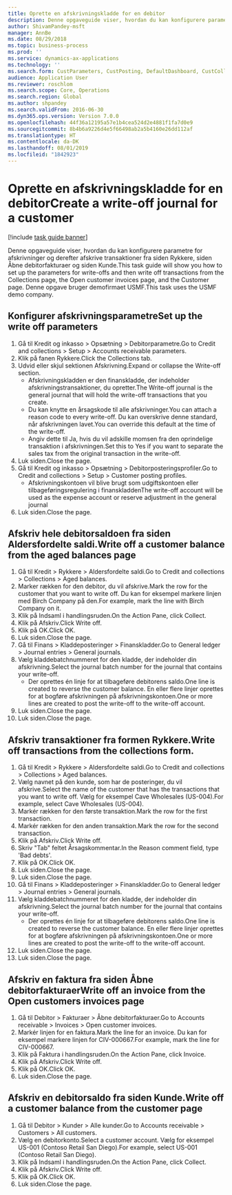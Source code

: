 ```yaml
---
title: Oprette en afskrivningskladde for en debitor
description: Denne opgaveguide viser, hvordan du kan konfigurere parametre for afskrivninger og derefter afskrive transaktioner fra siden Rykkere, siden Åbne debitorfakturaer og siden Kunde.
author: ShivamPandey-msft
manager: AnnBe
ms.date: 08/29/2018
ms.topic: business-process
ms.prod: ''
ms.service: dynamics-ax-applications
ms.technology: ''
ms.search.form: CustParameters, CustPosting, DefaultDashboard, CustCollectionsPoolsListPage, CustWriteOff, LedgerJournalTable, LedgerJournalTransDaily, CustCollections, CustOpenInvoicesListPage, CustTable
audience: Application User
ms.reviewer: roschlom
ms.search.scope: Core, Operations
ms.search.region: Global
ms.author: shpandey
ms.search.validFrom: 2016-06-30
ms.dyn365.ops.version: Version 7.0.0
ms.openlocfilehash: 44f36a12195a57e1b4cea524d2e4881f1fa7d0e9
ms.sourcegitcommit: 8b4b6a9226d4e5f66498ab2a5b4160e26dd112af
ms.translationtype: HT
ms.contentlocale: da-DK
ms.lasthandoff: 08/01/2019
ms.locfileid: "1842923"
---
```

# <a name="create-a-write-off-journal-for-a-customer"></a><span data-ttu-id="a09c9-103">Oprette en afskrivningskladde for en debitor</span><span class="sxs-lookup"><span data-stu-id="a09c9-103">Create a write-off journal for a customer</span></span>

[!include [task guide banner](../../includes/task-guide-banner.md)]

<span data-ttu-id="a09c9-104">Denne opgaveguide viser, hvordan du kan konfigurere parametre for afskrivninger og derefter afskrive transaktioner fra siden Rykkere, siden Åbne debitorfakturaer og siden Kunde.</span><span class="sxs-lookup"><span data-stu-id="a09c9-104">This task guide will show you how to set up the parameters for write-offs and then write off transactions from the Collections page, the Open customer invoices page, and the Customer page.</span></span> <span data-ttu-id="a09c9-105">Denne opgave bruger demofirmaet USMF.</span><span class="sxs-lookup"><span data-stu-id="a09c9-105">This task uses the USMF demo company.</span></span>


## <a name="set-up-the-write-off-parameters"></a><span data-ttu-id="a09c9-106">Konfigurer afskrivningsparametre</span><span class="sxs-lookup"><span data-stu-id="a09c9-106">Set up the write off parameters</span></span>
1. <span data-ttu-id="a09c9-107">Gå til Kredit og inkasso > Opsætning > Debitorparametre.</span><span class="sxs-lookup"><span data-stu-id="a09c9-107">Go to Credit and collections > Setup > Accounts receivable parameters.</span></span>
2. <span data-ttu-id="a09c9-108">Klik på fanen Rykkere.</span><span class="sxs-lookup"><span data-stu-id="a09c9-108">Click the Collections tab.</span></span>
3. <span data-ttu-id="a09c9-109">Udvid eller skjul sektionen Afskrivning.</span><span class="sxs-lookup"><span data-stu-id="a09c9-109">Expand or collapse the Write-off section.</span></span>
    * <span data-ttu-id="a09c9-110">Afskrivningskladden er den finanskladde, der indeholder afskrivningstransaktioner, du opretter.</span><span class="sxs-lookup"><span data-stu-id="a09c9-110">The Write-off journal is the general journal that will hold the write-off transactions that you create.</span></span>  
    * <span data-ttu-id="a09c9-111">Du kan knytte en årsagskode til alle afskrivninger.</span><span class="sxs-lookup"><span data-stu-id="a09c9-111">You can attach a reason code to every write-off.</span></span> <span data-ttu-id="a09c9-112">Du kan overskrive denne standard, når afskrivningen lavet.</span><span class="sxs-lookup"><span data-stu-id="a09c9-112">You can override this default at the time of the write-off.</span></span>  
    * <span data-ttu-id="a09c9-113">Angiv dette til Ja, hvis du vil adskille momsen fra den oprindelige transaktion i afskrivningen.</span><span class="sxs-lookup"><span data-stu-id="a09c9-113">Set this to Yes if you want to separate the sales tax from the original transaction in the write-off.</span></span>  
4. <span data-ttu-id="a09c9-114">Luk siden.</span><span class="sxs-lookup"><span data-stu-id="a09c9-114">Close the page.</span></span>
5. <span data-ttu-id="a09c9-115">Gå til Kredit og inkasso > Opsætning > Debitorposteringsprofiler.</span><span class="sxs-lookup"><span data-stu-id="a09c9-115">Go to Credit and collections > Setup > Customer posting profiles.</span></span>
    * <span data-ttu-id="a09c9-116">Afskrivningskontoen vil blive brugt som udgiftskontoen eller tilbageføringsregulering i finanskladden</span><span class="sxs-lookup"><span data-stu-id="a09c9-116">The write-off account will be used as the expense account or reserve adjustment in the general journal</span></span>   
6. <span data-ttu-id="a09c9-117">Luk siden.</span><span class="sxs-lookup"><span data-stu-id="a09c9-117">Close the page.</span></span>

## <a name="write-off-a-customer-balance-from-the-aged-balances-page"></a><span data-ttu-id="a09c9-118">Afskriv hele debitorsaldoen fra siden Aldersfordelte saldi.</span><span class="sxs-lookup"><span data-stu-id="a09c9-118">Write off a customer balance from the aged balances page</span></span>
1. <span data-ttu-id="a09c9-119">Gå til Kredit > Rykkere > Aldersfordelte saldi.</span><span class="sxs-lookup"><span data-stu-id="a09c9-119">Go to Credit and collections > Collections > Aged balances.</span></span>
2. <span data-ttu-id="a09c9-120">Marker rækken for den debitor, du vil afskrive.</span><span class="sxs-lookup"><span data-stu-id="a09c9-120">Mark the row for the customer that you want to write off.</span></span> <span data-ttu-id="a09c9-121">Du kan for eksempel markere linjen med Birch Company på den.</span><span class="sxs-lookup"><span data-stu-id="a09c9-121">For example, mark the line with Birch Company on it.</span></span>
3. <span data-ttu-id="a09c9-122">Klik på Indsaml i handlingsruden.</span><span class="sxs-lookup"><span data-stu-id="a09c9-122">On the Action Pane, click Collect.</span></span>
4. <span data-ttu-id="a09c9-123">Klik på Afskriv.</span><span class="sxs-lookup"><span data-stu-id="a09c9-123">Click Write off.</span></span>
5. <span data-ttu-id="a09c9-124">Klik på OK.</span><span class="sxs-lookup"><span data-stu-id="a09c9-124">Click OK.</span></span>
6. <span data-ttu-id="a09c9-125">Luk siden.</span><span class="sxs-lookup"><span data-stu-id="a09c9-125">Close the page.</span></span>
7. <span data-ttu-id="a09c9-126">Gå til Finans > Kladdeposteringer > Finanskladder.</span><span class="sxs-lookup"><span data-stu-id="a09c9-126">Go to General ledger > Journal entries > General journals.</span></span>
8. <span data-ttu-id="a09c9-127">Vælg kladdebatchnummeret for den kladde, der indeholder din afskrivning.</span><span class="sxs-lookup"><span data-stu-id="a09c9-127">Select the journal batch number for the journal that contains your write-off.</span></span>
    * <span data-ttu-id="a09c9-128">Der oprettes én linje for at tilbageføre debitorens saldo.</span><span class="sxs-lookup"><span data-stu-id="a09c9-128">One line is created to reverse the customer balance.</span></span> <span data-ttu-id="a09c9-129">En eller flere linjer oprettes for at bogføre afskrivningen på afskrivningskontoen.</span><span class="sxs-lookup"><span data-stu-id="a09c9-129">One or more lines are created to post the write-off to the write-off account.</span></span>  
9. <span data-ttu-id="a09c9-130">Luk siden.</span><span class="sxs-lookup"><span data-stu-id="a09c9-130">Close the page.</span></span>
10. <span data-ttu-id="a09c9-131">Luk siden.</span><span class="sxs-lookup"><span data-stu-id="a09c9-131">Close the page.</span></span>

## <a name="write-off-transactions-from-the-collections-form"></a><span data-ttu-id="a09c9-132">Afskriv transaktioner fra formen Rykkere.</span><span class="sxs-lookup"><span data-stu-id="a09c9-132">Write off transactions from the collections form.</span></span>
1. <span data-ttu-id="a09c9-133">Gå til Kredit > Rykkere > Aldersfordelte saldi.</span><span class="sxs-lookup"><span data-stu-id="a09c9-133">Go to Credit and collections > Collections > Aged balances.</span></span>
2. <span data-ttu-id="a09c9-134">Vælg navnet på den kunde, som har de posteringer, du vil afskrive.</span><span class="sxs-lookup"><span data-stu-id="a09c9-134">Select the name of the customer that has the transactions that you want to write off.</span></span> <span data-ttu-id="a09c9-135">Vælg for eksempel Cave Wholesales (US-004).</span><span class="sxs-lookup"><span data-stu-id="a09c9-135">For example, select Cave Wholesales (US-004).</span></span>
3. <span data-ttu-id="a09c9-136">Markér rækken for den første transaktion.</span><span class="sxs-lookup"><span data-stu-id="a09c9-136">Mark the row for the first transaction.</span></span>
4. <span data-ttu-id="a09c9-137">Markér rækken for den anden transaktion.</span><span class="sxs-lookup"><span data-stu-id="a09c9-137">Mark the row for the second transaction.</span></span>
5. <span data-ttu-id="a09c9-138">Klik på Afskriv.</span><span class="sxs-lookup"><span data-stu-id="a09c9-138">Click Write off.</span></span>
6. <span data-ttu-id="a09c9-139">Skriv "Tab" feltet Årsagskommentar.</span><span class="sxs-lookup"><span data-stu-id="a09c9-139">In the Reason comment field, type 'Bad debts'.</span></span>
7. <span data-ttu-id="a09c9-140">Klik på OK.</span><span class="sxs-lookup"><span data-stu-id="a09c9-140">Click OK.</span></span>
8. <span data-ttu-id="a09c9-141">Luk siden.</span><span class="sxs-lookup"><span data-stu-id="a09c9-141">Close the page.</span></span>
9. <span data-ttu-id="a09c9-142">Luk siden.</span><span class="sxs-lookup"><span data-stu-id="a09c9-142">Close the page.</span></span>
10. <span data-ttu-id="a09c9-143">Gå til Finans > Kladdeposteringer > Finanskladder.</span><span class="sxs-lookup"><span data-stu-id="a09c9-143">Go to General ledger > Journal entries > General journals.</span></span>
11. <span data-ttu-id="a09c9-144">Vælg kladdebatchnummeret for den kladde, der indeholder din afskrivning.</span><span class="sxs-lookup"><span data-stu-id="a09c9-144">Select the journal batch number for the journal that contains your write-off.</span></span>
    * <span data-ttu-id="a09c9-145">Der oprettes én linje for at tilbageføre debitorens saldo.</span><span class="sxs-lookup"><span data-stu-id="a09c9-145">One line is created to reverse the customer balance.</span></span> <span data-ttu-id="a09c9-146">En eller flere linjer oprettes for at bogføre afskrivningen på afskrivningskontoen.</span><span class="sxs-lookup"><span data-stu-id="a09c9-146">One or more lines are created to post the write-off to the write-off account.</span></span>  
12. <span data-ttu-id="a09c9-147">Luk siden.</span><span class="sxs-lookup"><span data-stu-id="a09c9-147">Close the page.</span></span>
13. <span data-ttu-id="a09c9-148">Luk siden.</span><span class="sxs-lookup"><span data-stu-id="a09c9-148">Close the page.</span></span>

## <a name="write-off-an-invoice-from-the-open-customers-invoices-page"></a><span data-ttu-id="a09c9-149">Afskriv en faktura fra siden Åbne debitorfakturaer</span><span class="sxs-lookup"><span data-stu-id="a09c9-149">Write off an invoice from the Open customers invoices page</span></span>
1. <span data-ttu-id="a09c9-150">Gå til Debitor > Fakturaer > Åbne debitorfakturaer.</span><span class="sxs-lookup"><span data-stu-id="a09c9-150">Go to Accounts receivable > Invoices > Open customer invoices.</span></span>
2. <span data-ttu-id="a09c9-151">Markér linjen for en faktura.</span><span class="sxs-lookup"><span data-stu-id="a09c9-151">Mark the line for an invoice.</span></span> <span data-ttu-id="a09c9-152">Du kan for eksempel markere linjen for CIV-000667.</span><span class="sxs-lookup"><span data-stu-id="a09c9-152">For example, mark the line for CIV-000667.</span></span>
3. <span data-ttu-id="a09c9-153">Klik på Faktura i handlingsruden.</span><span class="sxs-lookup"><span data-stu-id="a09c9-153">On the Action Pane, click Invoice.</span></span>
4. <span data-ttu-id="a09c9-154">Klik på Afskriv.</span><span class="sxs-lookup"><span data-stu-id="a09c9-154">Click Write off.</span></span>
5. <span data-ttu-id="a09c9-155">Klik på OK.</span><span class="sxs-lookup"><span data-stu-id="a09c9-155">Click OK.</span></span>
6. <span data-ttu-id="a09c9-156">Luk siden.</span><span class="sxs-lookup"><span data-stu-id="a09c9-156">Close the page.</span></span>

## <a name="write-off-a-customer-balance-from-the-customer-page"></a><span data-ttu-id="a09c9-157">Afskriv en debitorsaldo fra siden Kunde.</span><span class="sxs-lookup"><span data-stu-id="a09c9-157">Write off a customer balance from the customer page</span></span>
1. <span data-ttu-id="a09c9-158">Gå til Debitor > Kunder > Alle kunder.</span><span class="sxs-lookup"><span data-stu-id="a09c9-158">Go to Accounts receivable > Customers > All customers.</span></span>
2. <span data-ttu-id="a09c9-159">Vælg en debitorkonto.</span><span class="sxs-lookup"><span data-stu-id="a09c9-159">Select a customer account.</span></span> <span data-ttu-id="a09c9-160">Vælg for eksempel US-001 (Contoso Retail San Diego).</span><span class="sxs-lookup"><span data-stu-id="a09c9-160">For example, select US-001 (Contoso Retail San Diego).</span></span>
3. <span data-ttu-id="a09c9-161">Klik på Indsaml i handlingsruden.</span><span class="sxs-lookup"><span data-stu-id="a09c9-161">On the Action Pane, click Collect.</span></span>
4. <span data-ttu-id="a09c9-162">Klik på Afskriv.</span><span class="sxs-lookup"><span data-stu-id="a09c9-162">Click Write off.</span></span>
5. <span data-ttu-id="a09c9-163">Klik på OK.</span><span class="sxs-lookup"><span data-stu-id="a09c9-163">Click OK.</span></span>
6. <span data-ttu-id="a09c9-164">Luk siden.</span><span class="sxs-lookup"><span data-stu-id="a09c9-164">Close the page.</span></span>

